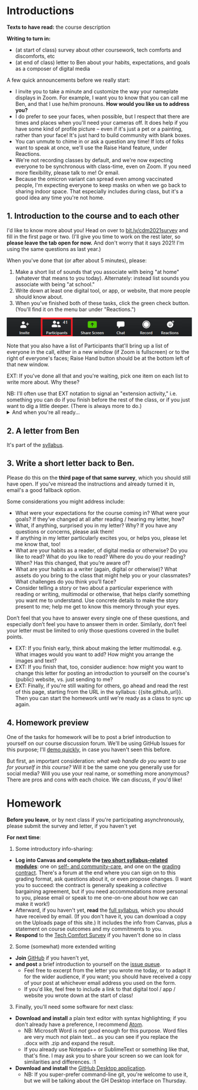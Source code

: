 
# Introductions
**Texts to have read:** the course description

**Writing to turn in:**

* (at start of class) survey about other coursework, tech comforts and discomforts, etc
* (at end of class) letter to Ben about your habits, expectations, and goals as a composer of digital media

<div class="alert alert-info">
A few quick announcements before we really start:
</div>

<ul><li>I invite you to take a minute and customize the way your nameplate displays in Zoom. For example, I want you to know that you can call me Ben, and that I use he/him pronouns. <strong>How would you like us to address you?</strong></li>
<li>I do prefer to see your faces, when possible, but I respect that there are times and places when you'll need your cameras off. It does help if you have some kind of profile picture – even if it's just a pet or a painting, rather than your face! It's just hard to build community with blank boxes.</li>
<li>You can unmute to chime in or ask a question any time! If lots of folks want to speak at once, we'll use the Raise Hand feature, under Reactions.</li>
<li>We're not recording classes by default, and we're now expecting everyone to be synchronous with class-time, even on Zoom. If you need more flexibility, please talk to me! Or email.</li>
<li>Because the omicron variant can spread even among vaccinated people, I'm expecting everyone to keep masks on when we go back to sharing indoor space.  That especially includes during class, but it's a good idea any time you're not home.</li>
</ul>



## 1. Introduction to the course and to each other
<div class="alert alert-success">
I'd like to know more about you! Head on over to <a href="http://bit.ly/cdm2021survey">bit.ly/cdm2021survey</a> and fill in the first page or two. (I'll give you time to work on the rest later, so <strong>please leave the tab open for now.</strong> And don't worry that it says 2021! I'm using the same questions as last year.)
</div>

When you've done that (or after about 5 minutes), please:

1. Make a short list of sounds that you associate with being "at home" (whatever that means to you today). Alternately: instead list sounds you associate with being "at school."
2. Write down at least one digital tool, or app, or website, that more people should know about.
3. When you've finished both of these tasks, click the green check button. (You'll find it on the menu bar under "Reactions.")

<img src="../assets/img/zoom--functions-bar-participants-2--bilkent-edu-tr.png" alt="main Zoom menu, with buttons for Invite, Participants, Share Screen, Chat, Record, and Reactions" />

Note that you also have a list of Participants that'll bring up a list of everyone in the call, either in a new window (if Zoom is fullscreen) or to the right of everyone's faces;  Raise Hand button should be at the bottom left of that new window.

EXT: If you've done all that and you're waiting, pick one item on each list to write more about. Why these?

<div class="alert alert-info">NB: I'll often use that EXT notation to signal an "extension activity," i.e. something you can do if you finish before the rest of the class, or if you just want to dig a little deeper. (There is always more to do.)</div>

<details>
  <summary>And when you're all ready...</summary>

  <em>Yup, it's introduction time!</em> Let's share these around the Zoom, as a way of meeting and greeting each other – and picking up some digital suggestions along the way. (Later, I'll ask you to post your recommendations as part of your first contribution to our class discussion forum.) Just one item from each list should do the trick.
</details>

## 2. A letter from Ben
It's part of the [syllabus]({{site.github_url}}/uploads).

## 3. Write a short letter back to Ben.
Please do this on the **third page of that same survey**, which you should still have open. If you've misread the instructions and already turned it in, email's a good fallback option.

Some considerations you might address include:

* What were your expectations for the course coming in? What were your goals? If they’ve changed at all after reading / hearing my letter, how?
* What, if anything, surprised you in my letter? Why? If you have any questions or concerns, please ask them!
* If anything in my letter particularly excites you, or helps you, please let me know that, too!
* What are your habits as a reader, of digital media or otherwise? Do you like to read? What do you like to read? Where do you do your reading? When? Has this changed, that you’re aware of?
* What are your habits as a writer (again, digital or otherwise)? What assets do you bring to the class that might help you or your classmates? What challenges do you think you’ll face?
* Consider telling a story or two about a particular experience with reading or writing, multimodal or otherwise, that helps clarify something you want me to understand. Use concrete details to make the story present to me; help me get to know this memory through your eyes.

Don’t feel that you have to answer every single one of these questions, and especially don’t feel you have to answer them in order. Similarly, don’t feel your letter must be limited to only those questions covered in the bullet points.

* EXT: If you finish early, think about making the letter multimodal. e.g. What images would you want to add? How might you arrange the images and text?
* EXT: If you finish that, too, consider audience: how might you want to change this letter for posting an introduction to yourself on the course's (public) website, vs. just sending to me?
* EXT: Finally, if you're still waiting for others, go ahead and read the rest of this page, starting from the URL in the syllabus: {{site.github_url}}. Then you can start the homework until we're ready as a class to sync up again.

## 4. Homework preview
One of the tasks for homework will be to post a brief introduction to yourself on our course discussion forum. We'll be using GitHub Issues for this purpose; I'll <a href="{{site.github.issues_url}}/1">demo quickly</a>, in case you haven't seen this before.

<div class="alert alert-warning">
But first, an important consideration: <em>what web handle do you want to use for yourself in this course?</em> Will it be the same one you generally use for social media? Will you use your real name, or something more anonymous? There are pros and cons with each choice. We can discuss, if you'd like!
</div>


# Homework

**Before you leave**, or by next class if you're participating asynchronously, please submit the survey and letter, if you haven't yet

**For next time**:

1. Some introductory info-sharing:
  * **Log into Canvas and complete the [two short syllabus-related modules]({{canvas_url}}/modules)**: one on [self- and community-care]({{canvas_url}}/pages/accessing-resources), and one on the [grading contract]({{canvas_url}}/pages/contract-what). There's a forum at the end where you can sign on to this grading format, ask questions about it, or even propose changes. (I want you to succeed: the contract is generally speaking a *collective* bargaining agreement, but if you need accommodations more personal to you, please email or speak to me one-on-one about how we can make it work!)
  * Afterward, if you haven't yet, **read** the [full syllabus]({{site.github_url}}/uploads), which you should have received by email. (If you don't have it, you can download a copy on the Uploads page of this site.) It includes the info from Canvas, plus a statement on course outcomes and my commitments to you.
  * **Respond** to the [Tech Comfort Survey](http://bit.ly/cdm2021survey) if you haven't done so in class
2. Some (somewhat) more extended writing
  * **Join** [GitHub](https://github.com/) if you haven't yet,
  * **and post** a brief introduction to yourself on the <a href="{{site.github.issues_url}}/1">issue queue</a>.
    - Feel free to excerpt from the letter you wrote me today, or to adapt it for the wider audience, if you want; you should have received a copy of your post at whichever email address you used on the form.
    -  If you'd like, feel free to include a link to that digital tool / app / website you wrote down at the start of class!
3. Finally, you'll need some software for next class:
  * **Download and install** a plain text editor with syntax highlighting; if you don't already have a preference, I recommend [Atom](https://atom.io).
    - NB: Microsoft Word is *not* good enough for this purpose. Word files are very much not plain text... as you can see if you replace the .docx with .zip and expand the result.
    - If you already use Notepad++ or SublimeText or something like that, that's fine. I may ask you to share your screen so we can look for similarities and differences. :1
  * **Download and install** the [GitHub Desktop application](https://desktop.github.com).
    - NB: If you super-prefer command-line git, you're welcome to use it, but we will be talking about the GH Desktop interface on Thursday.
